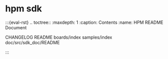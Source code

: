 hpm sdk
===================================
:::{eval-rst}
.. toctree::
   :maxdepth: 1
   :caption: Contents
   :name: HPM README Document

   CHANGELOG
   README
   boards/index
   samples/index
   doc/src/sdk_doc/README

:::